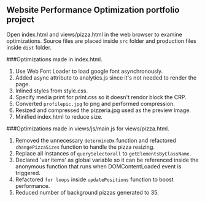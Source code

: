 ## Website Performance Optimization portfolio project

Open index.html and views/pizza.html in the web browser to examine optimizations.
Source files are placed inside `src` folder and production files inside `dist` folder.

###Optimizations made in index.html.
1. Use Web Font Loader to load google font asynchronously.
2. Added async attribute to analytics.js since it's not needed to render the page.
3. Inlined styles from style.css.
4. Specify media print for print.css so it doesn't rendor block the CRP.
5. Converted `profilepic.jpg` to png and performed compression.
6. Resized and compressed the pizzeria.jpg used as the preview image.
7. Minified index.html to reduce size.

###Optimizations made in views/js/main.js for views/pizza.html.
1. Removed the unnecessary `determineDx` function and refactored `changePizzaSizes` function to handle the pizza resizing.
2. Replace all instances of `querySelectorall` to `getElementsByClassName`.
3. Declared 'var items' as global variable so it can be referenced inside the anonymous function that runs when DOMContentLoaded event is triggered.
4. Refactored `for loops` inside `updatePositions` function to boost performance.
5. Reduced number of background pizzas generated to 35.

